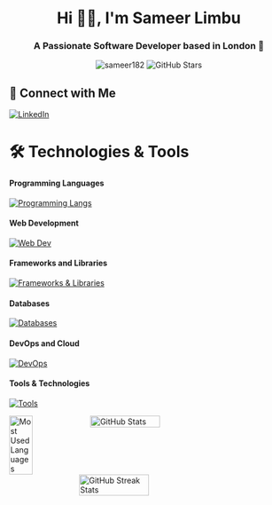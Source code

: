 <h1 align="center">Hi 👋🏻, I'm Sameer Limbu</h1>
<h3 align="center">A Passionate Software Developer based in London 🚀</h3>

<p align="center">
  <img src="https://komarev.com/ghpvc/?username=sameer182&label=Profile%20views&color=0e75b6&style=flat" alt="sameer182" />
  <img src="https://img.shields.io/github/stars/sameer182?color=0e75b6&style=flat&logo=github" alt="GitHub Stars" />
</p>

## 🤝 Connect with Me

[![LinkedIn](https://img.shields.io/badge/LinkedIn-%230077B5.svg?style=for-the-badge&logo=linkedin&logoColor=white)](https://www.linkedin.com/in/sameerlimbu31/)

<h1 align="left">🛠️ Technologies & Tools</h1>

<p align="left">

#### Programming Languages 
<!-- ![JavaScript](https://img.shields.io/badge/-JavaScript-05122A?style=flat&logo=javascript)
![Node.js](https://img.shields.io/badge/-Node.js-05122A?style=flat&logo=node.js)
![Java](https://img.shields.io/badge/-Java-05122A?style=flat&logo=coffeescript&logoColor=FFFFFF)
![Python](https://img.shields.io/badge/-Python-05122A?style=flat&logo=python)
![C++](https://img.shields.io/badge/-C++-05122A?style=flat&logo=c%2B%2B&logoColor=00599C)
![Dart](https://img.shields.io/badge/-Dart-05122A?style=flat&logo=dart&logoColor=skyblue)
![Swift](https://img.shields.io/badge/-Swift-05122A?style=flat&logo=swift)
![Go](https://img.shields.io/badge/-Go-05122A?style=flat&logo=go)
![PHP](https://img.shields.io/badge/-PHP-05122A?style=flat&logo=php)
![Racket](https://img.shields.io/badge/-Racket-05122A?style=flat&logo=racket&logoColor=9F1D20) -->

[![Programming Langs](https://skillicons.dev/icons?i=javascript,typescript,java,python,cpp,dart,swift,go,php&theme=dark)](https://skillicons.dev)


#### Web Development
<!-- ![HTML](https://img.shields.io/badge/-HTML-05122A?style=flat&logo=HTML5)
![CSS](https://img.shields.io/badge/-CSS-05122A?style=flat&logo=CSS3&logoColor=1572B6)
![TailwindCSS](https://img.shields.io/badge/-TailwindCSS-05122A?style=flat&logo=tailwindcss)
![Bootstrap](https://img.shields.io/badge/-Bootstrap-05122A?style=flat&logo=bootstrap&logoColor=563D7C) -->

[![Web Dev](https://skillicons.dev/icons?i=html,css,mongodb,express,react,nodejs,vue,tailwind,next,nuxt&theme=dark)](https://skillicons.dev)

#### Frameworks and Libraries 
<!-- ![Vue.js](https://img.shields.io/badge/-Vue.js-05122A?style=flat&logo=vue.js)
![React](https://img.shields.io/badge/-React-05122A?style=flat&logo=react)
![TypeScript](https://img.shields.io/badge/-TypeScript-05122A?style=flat&logo=typescript)
![jQuery](https://img.shields.io/badge/-jQuery-05122A?style=flat&logo=jquery&logoColor=4479A1)
![Express.js](https://img.shields.io/badge/-Express.js-05122A?style=flat&logo=express)
![TensorFlow](https://img.shields.io/badge/-TensorFlow-05122A?style=flat&logo=tensorflow)
![Spring Boot](https://img.shields.io/badge/-Spring%20Boot-05122A?style=flat&logo=spring-boot)
![Flask](https://img.shields.io/badge/-Flask-05122A?style=flat&logo=flask&logoColor=000000)
![Flutter](https://img.shields.io/badge/-Flutter-05122A?style=flat&logo=flutter&logoColor=blue) -->

[![Frameworks & Libraries](https://skillicons.dev/icons?i=spring,tensorflow,flask,django,flutter&theme=dark)](https://skillicons.dev)

#### Databases 
<!-- ![MySQL](https://img.shields.io/badge/-MySQL-05122A?style=flat&logo=mysql&logoColor=4479A1)
![MongoDB](https://img.shields.io/badge/-MongoDB-05122A?style=flat&logo=mongodb)
![DynamoDB](https://img.shields.io/badge/-DynamoDB-05122A?style=flat&logo=amazondynamodb)
![PostgreSQL](https://img.shields.io/badge/-PostgreSQL-05122A?style=flat&logo=postgresql) -->

[![Databases](https://skillicons.dev/icons?i=mysql,mongodb,postgresql,dynamodb,redis&theme=dark)](https://skillicons.dev)

#### DevOps and Cloud
<!-- ![Docker](https://img.shields.io/badge/-Docker-05122A?style=flat&logo=docker)
![Kubernetes](https://img.shields.io/badge/-Kubernetes-05122A?style=flat&logo=kubernetes&logoColor=326CE5)
![AWS](https://img.shields.io/badge/-AWS-05122A?style=flat&logo=amazon-aws&logoColor=FF9900)
![Firebase](https://img.shields.io/badge/-Firebase-05122A?style=flat&logo=firebase) -->

[![DevOps](https://skillicons.dev/icons?i=docker,kubernetes,aws,firebase,supabase,appwrite&theme=dark)](https://skillicons.dev)

#### Tools & Technologies
<!-- ![Git](https://img.shields.io/badge/-Git-05122A?style=flat&logo=git)
![Postman](https://img.shields.io/badge/-Postman-05122A?style=flat&logo=postman)
![Jira](https://img.shields.io/badge/-Jira-05122A?style=flat&logo=jira&logoColor=247FF7)
![Figma](https://img.shields.io/badge/-Figma-05122A?style=flat&logo=figma)
![Nginx](https://img.shields.io/badge/-Nginx-05122A?style=flat&logo=nginx&logoColor=green)
![Jest](https://img.shields.io/badge/-Jest-05122A?style=flat&logo=jest&logoColor=orange)
![Webpack](https://img.shields.io/badge/-Webpack-05122A?style=flat&logo=webpack)
![GraphQL](https://img.shields.io/badge/-GraphQL-05122A?style=flat&logo=graphql&logoColor=pink) -->

[![Tools](https://skillicons.dev/icons?i=git,postman,jenkins,figma,nginx,jest,maven,webpack,vite,graphql,arduino&theme=dark)](https://skillicons.dev)

</p>

<div style="display: flex;"> 
    <img decoding="async" loading="lazy" src="https://github-readme-stats.vercel.app/api/top-langs/?username=sameer182&theme=algolia&langs_count=10&layout=compact&role=owner" width="29%" alt="Most Used Languages" />
    <img decoding="async" loading="lazy" src="https://github-readme-stats.vercel.app/api?username=sameer182&show_icons=true&hide=contribs,issues&theme=algolia&custom_title=GitHub%20Stats&count_private=true&include_all_commits=true&show=prs_merged,prs_merged_percentage&rank_icon=github" width="50%" alt="GitHub Stats" />
</div>

<div style="display: flex; justify-content: center; width: 100%;"> 
    <img decoding="async" loading="lazy" src="https://github-readme-streak-stats.herokuapp.com/?user=sameer182&theme=algolia" width="50%" alt="GitHub Streak Stats" />
</div>

